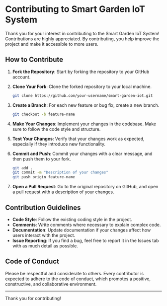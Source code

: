
# Contributing to Smart Garden IoT System

Thank you for your interest in contributing to the Smart Garden IoT System! Contributions are highly appreciated. By contributing, you help improve the project and make it accessible to more users.

## How to Contribute

1. **Fork the Repository**: Start by forking the repository to your GitHub account.

2. **Clone Your Fork**: Clone the forked repository to your local machine.
   ```bash
   git clone https://github.com/your-username/smart-garden-iot.git
   ```

3. **Create a Branch**: For each new feature or bug fix, create a new branch.
   ```bash
   git checkout -b feature-name
   ```

4. **Make Your Changes**: Implement your changes in the codebase. Make sure to follow the code style and structure.

5. **Test Your Changes**: Verify that your changes work as expected, especially if they introduce new functionality.

6. **Commit and Push**: Commit your changes with a clear message, and then push them to your fork.
   ```bash
   git add .
   git commit -m "Description of your changes"
   git push origin feature-name
   ```

7. **Open a Pull Request**: Go to the original repository on GitHub, and open a pull request with a description of your changes.

## Contribution Guidelines

- **Code Style**: Follow the existing coding style in the project.
- **Comments**: Write comments where necessary to explain complex code.
- **Documentation**: Update documentation if your changes affect how users interact with the project.
- **Issue Reporting**: If you find a bug, feel free to report it in the Issues tab with as much detail as possible.

## Code of Conduct

Please be respectful and considerate to others. Every contributor is expected to adhere to the code of conduct, which promotes a positive, constructive, and collaborative environment.

---

Thank you for contributing!
